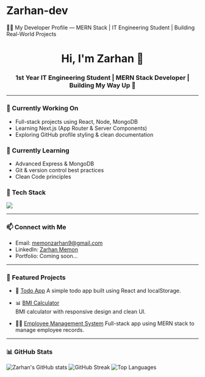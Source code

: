 # Zarhan-dev
🧑‍💻 My Developer Profile — MERN Stack | IT Engineering Student | Building Real-World Projects

<h1 align="center">Hi, I'm Zarhan 👋</h1>
<h3 align="center">1st Year IT Engineering Student | MERN Stack Developer | Building My Way Up 🚀</h3>

---

### 🔭 Currently Working On
- Full-stack projects using React, Node, MongoDB
- Learning Next.js (App Router & Server Components)
- Exploring GitHub profile styling & clean documentation

### 🌱 Currently Learning
- Advanced Express & MongoDB
- Git & version control best practices
- Clean Code principles

### 🧰 Tech Stack
<img src="https://skillicons.dev/icons?i=html,css,js,react,nextjs,nodejs,express,mongodb,git,github" />

---

### 📫 Connect with Me
- Email: memonzarhan9@gmail.com
- LinkedIn: [Zarhan Memon](https://www.linkedin.com/in/zarhan-memon-bb2b5435a/)
- Portfolio: Coming soon...

---

### 🚀 Featured Projects

- 📝 [Todo App](https://github.com/ZarhanMemon/CODES/tree/main/Mini%20Project/WEB%20project/Todo_list_react)
  A simple todo app built using React and localStorage.

- 📊 [BMI Calculator](https://github.com/ZarhanMemon/CODES/tree/main/Mini%20Project/WEB%20project/BMI_calculator)  
  BMI calculator with responsive design and clean UI.

- 🧑‍💼 [Employee Management System](https://github.com/ZarhanMemon/CODES/tree/main/Main%20Project/Employee_Management_System) 
  Full-stack app using MERN stack to manage employee records.


---

### 📊 GitHub Stats

![Zarhan's GitHub stats](https://github-readme-stats.vercel.app/api?username=Zarhan-dev&show_icons=true&theme=tokyonight)
![GitHub Streak](https://github-readme-streak-stats.herokuapp.com/?user=Zarhan-dev&theme=tokyonight)
![Top Languages](https://github-readme-stats.vercel.app/api/top-langs/?username=Zarhan-dev&layout=compact&theme=tokyonight)



